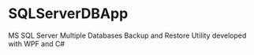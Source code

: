 # SQLServerDBApp
MS SQL Server Multiple Databases Backup and Restore Utility developed with WPF and C#

